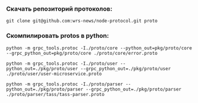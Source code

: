 ### Скачать репозиторий протоколов:
```
git clone git@github.com:wrs-news/node-protocol.git proto
```
### Скомпилировать protos в python:
```
python -m grpc_tools.protoc -I./proto/core --python_out=pkg/proto/core --grpc_python_out=pkg/proto/core ./proto/core/error.proto

python -m grpc_tools.protoc -I./proto/user --python_out=./pkg/proto/user --grpc_python_out=./pkg/proto/user ./proto/user/user-microservice.proto

python -m grpc_tools.protoc -I./proto/parser --python_out=./pkg/proto/parser --grpc_python_out=./pkg/proto/parser ./proto/parser/tass/tass-parser.proto

```